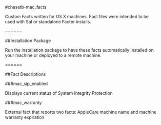 #chasetb-mac_facts

Custom Facts written for OS X machines. Fact files were intended to be used with Sal or standalone Facter installs.

======

##Installation Package

Run the installation package to have these facts automatically installed on your machine or deployed to a remote machine.

======

##Fact Descriptions

###mac_sip_enabled

Displays current status of System Integrity Protection

###mac_warranty

External fact that reports two facts: AppleCare machine name and machine warranty expiration